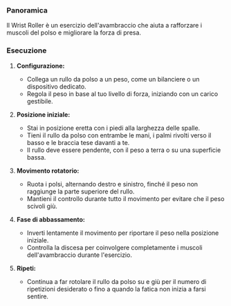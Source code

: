 ### Panoramica
Il Wrist Roller è un esercizio dell'avambraccio che aiuta a rafforzare i muscoli del polso e migliorare la forza di presa.

### Esecuzione
1. **Configurazione:**
   - Collega un rullo da polso a un peso, come un bilanciere o un dispositivo dedicato.
   - Regola il peso in base al tuo livello di forza, iniziando con un carico gestibile.

2. **Posizione iniziale:**
   - Stai in posizione eretta con i piedi alla larghezza delle spalle.
   - Tieni il rullo da polso con entrambe le mani, i palmi rivolti verso il basso e le braccia tese davanti a te.
   - Il rullo deve essere pendente, con il peso a terra o su una superficie bassa.

3. **Movimento rotatorio:**
   - Ruota i polsi, alternando destro e sinistro, finché il peso non raggiunge la parte superiore del rullo.
   - Mantieni il controllo durante tutto il movimento per evitare che il peso scivoli giù.

4. **Fase di abbassamento:**
   - Inverti lentamente il movimento per riportare il peso nella posizione iniziale.
   - Controlla la discesa per coinvolgere completamente i muscoli dell'avambraccio durante l'esercizio.

5. **Ripeti:**
   - Continua a far rotolare il rullo da polso su e giù per il numero di ripetizioni desiderato o fino a quando la fatica non inizia a farsi sentire.
